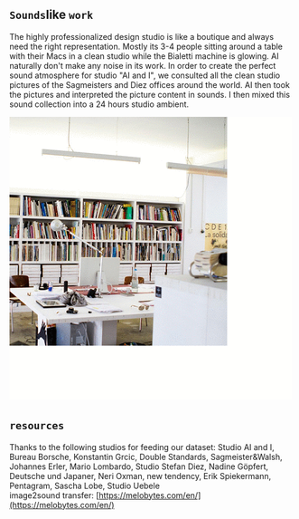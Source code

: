 ## `Sounds`like `work`

The highly professionalized design studio is like a boutique and always need the right representation. Mostly its 3-4 people sitting around a table with their Macs in a clean studio while the Bialetti machine is glowing.
AI naturally don't make any noise in its work. In order to create the perfect sound atmosphere for studio "AI and I", we consulted all the clean studio pictures of the Sagmeisters and Diez offices around the world. AI then took the pictures and interpreted the picture content in sounds. I then mixed this sound collection into a 24 hours studio ambient.

![a](img/studio.gif)

## `resources`   
Thanks to the following studios for feeding our dataset: Studio AI and I, Bureau Borsche, Konstantin Grcic, Double Standards, Sagmeister&Walsh, Johannes Erler, Mario Lombardo, Studio Stefan Diez, Nadine Göpfert, Deutsche und Japaner, Neri Oxman, new tendency, Erik Spiekermann, Pentagram, Sascha Lobe, Studio Uebele   
image2sound transfer: [https://melobytes.com/en/](https://melobytes.com/en/)


<!-- There is this highly mystifacted clichee of a professional design studio – a super clean room  -->

